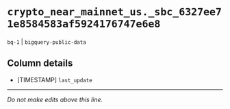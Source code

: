 # `crypto_near_mainnet_us._sbc_6327ee71e8584583af5924176747e6e8`
`bq-1` | `bigquery-public-data`

## Column details
* [TIMESTAMP] `last_update`

-------------------------------------------------------------------------------
*Do not make edits above this line.*
